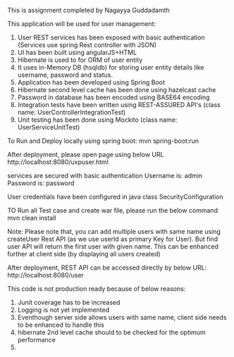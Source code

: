 This is assignment completed by Nagayya Guddadamth

This application will be used for user management:
1) User REST services has been exposed with basic authentication (Services use spring Rest controller with JSON)
2) UI has been built using angularJS+HTML
3) Hibernate is used to for ORM of user entity
4) It uses in-Memory DB (hsqldb) for storing user entity details like username, password and status.
5) Application has been developed using Spring Boot
6) Hibernate second level cache has been done using hazelcast cache
7) Password in database has been encoded using BASE64 encoding
8) Integration tests have been written using REST-ASSURED API's (class name: UserControllerIntegrationTest)
9) Unit testing has been done using Mockito (class name: UserServiceUnitTest)


To Run and Deploy locally using spring boot:
mvn spring-boot:run

After deployment, please open page using below URL
http://localhost:8080/uxpuser.html

services are secured with basic authentication
Username is: admin
Password is: password

User credentials have been configured in java class SecurityConfiguration


TO Run all Test case and create war file, please run the below command
mvn clean install


Note: Please note that, you can add multiple users with same name using createUser Rest API (as we use userId as primary Key for User). But find user API will return the first user with given name.
This can be enhanced further at client side (by displaying all users created)

After deployment, REST API can be accessed directly by below URL:
http://localhost:8080/user

This code is not production ready because of below reasons:
1) Junit coverage has to be increased
2) Logging is not yet implemented
3) Eventhough server side allows users with same name, client side needs to be enhanced to handle this
4) hibernate 2nd level cache should to be checked for the optimum performance
5) 
